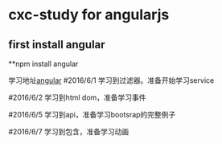 # cxc-study for angularjs
## first install angular
**npm install angular 

学习地址[angular](http://www.runoob.com/angularjs/angularjs-tutorial.html)
#2016/6/1
学习到过滤器。准备开始学习service

#2016/6/2
学习到html dom，准备学习事件

#2016/6/5
学习到api，准备学习bootsrap的完整例子

#2016/6/7
学习到包含，准备学习动画
